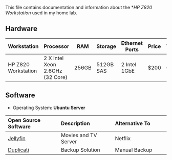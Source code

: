 This file contains documentation and information about the **HP Z820 Workstation* used in my home lab.

## Hardware

| Workstation         | Processor                       | RAM   | Storage   | Ethernet Ports | Price | Amazon Link |
| ------------------- | ------------------------------- | ----- | --------- | -------------- | ----- | ----------- |
| HP Z820 Workstation | 2 X Intel Xeon 2.6GHz (32 Core) | 256GB | 512GB SAS | 2 Intel 1GbE   | $200  | Offerup     |

## Software

- Operating System: **Ubuntu Server**

| Open Source Software <img width=160/>                        | Description <img width=210/> | Alternative To <img width=200/> |
|:------------------------------------------------------------ |:---------------------------- |:------------------------------- |
| [Jellyfin](https://github.com/linuxserver/docker-jellyfin)   | Movies and TV Server         | Netflix                         |
| [Duplicati](https://github.com/linuxserver/docker-duplicati) | Backup Solution              | Manual Backup                   |


